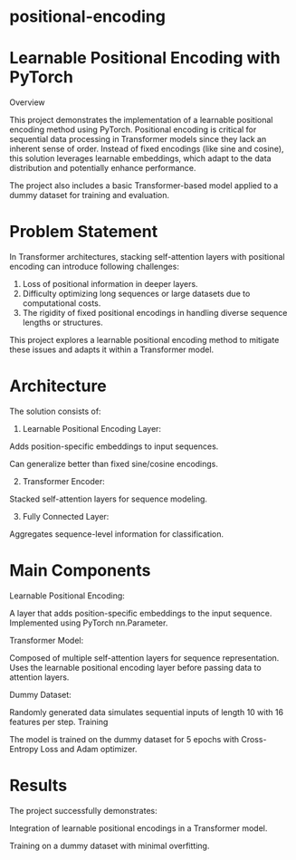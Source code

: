 # positional-encoding

# Learnable Positional Encoding with PyTorch

Overview

This project demonstrates the implementation of a learnable positional encoding method using PyTorch. Positional encoding is critical for sequential data processing in Transformer models since they lack an inherent sense of order. Instead of fixed encodings (like sine and cosine), this solution leverages learnable embeddings, which adapt to the data distribution and potentially enhance performance.

The project also includes a basic Transformer-based model applied to a dummy dataset for training and evaluation.

# Problem Statement
In Transformer architectures, stacking self-attention layers with positional encoding can introduce following challenges:

1. Loss of positional information in deeper layers.
2. Difficulty optimizing long sequences or large datasets due to computational costs.
3. The rigidity of fixed positional encodings in handling diverse sequence lengths or structures.

This project explores a learnable positional encoding method to mitigate these issues and adapts it within a Transformer model.

# Architecture
The solution consists of:

1. Learnable Positional Encoding Layer:

Adds position-specific embeddings to input sequences.

Can generalize better than fixed sine/cosine encodings.

2. Transformer Encoder:

Stacked self-attention layers for sequence modeling.

3. Fully Connected Layer:

Aggregates sequence-level information for classification.

# Main Components
Learnable Positional Encoding:

A layer that adds position-specific embeddings to the input sequence.
Implemented using PyTorch nn.Parameter.

Transformer Model:

Composed of multiple self-attention layers for sequence representation.
Uses the learnable positional encoding layer before passing data to attention layers.

Dummy Dataset:

Randomly generated data simulates sequential inputs of length 10 with 16 features per step.
Training

The model is trained on the dummy dataset for 5 epochs with Cross-Entropy Loss and Adam optimizer.

# Results
The project successfully demonstrates:

Integration of learnable positional encodings in a Transformer model.

Training on a dummy dataset with minimal overfitting.
